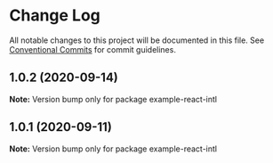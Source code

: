 # Change Log

All notable changes to this project will be documented in this file.
See [Conventional Commits](https://conventionalcommits.org) for commit guidelines.

## 1.0.2 (2020-09-14)

**Note:** Version bump only for package example-react-intl

## 1.0.1 (2020-09-11)

**Note:** Version bump only for package example-react-intl
